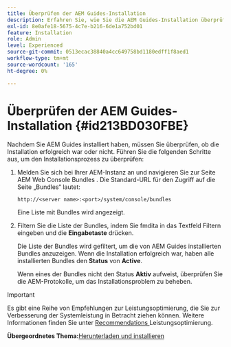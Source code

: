 ```yaml
---
title: Überprüfen der AEM Guides-Installation
description: Erfahren Sie, wie Sie die AEM Guides-Installation überprüfen
exl-id: 8e0afe18-5675-4c7e-b216-6de1a752bd01
feature: Installation
role: Admin
level: Experienced
source-git-commit: 0513ecac38840a4cc649758bd1180edff1f8aed1
workflow-type: tm+mt
source-wordcount: '165'
ht-degree: 0%

---
```


# Überprüfen der AEM Guides-Installation {#id213BD030FBE}

Nachdem Sie AEM Guides installiert haben, müssen Sie überprüfen, ob die Installation erfolgreich war oder nicht. Führen Sie die folgenden Schritte aus, um den Installationsprozess zu überprüfen:

1. Melden Sie sich bei Ihrer AEM-Instanz an und navigieren Sie zur Seite AEM Web Console Bundles . Die Standard-URL für den Zugriff auf die Seite „Bundles“ lautet:

   ```http
   http://<server name>:<port>/system/console/bundles
   ```

   Eine Liste mit Bundles wird angezeigt.

1. Filtern Sie die Liste der Bundles, indem Sie fmdita in das Textfeld Filtern eingeben und die **Eingabetaste** drücken.

   Die Liste der Bundles wird gefiltert, um die von AEM Guides installierten Bundles anzuzeigen. Wenn die Installation erfolgreich war, haben alle installierten Bundles den **Status** von **Active**.

   Wenn eines der Bundles nicht den Status **Aktiv** aufweist, überprüfen Sie die AEM-Protokolle, um das Installationsproblem zu beheben.


>[!IMPORTANT]
>
> Es gibt eine Reihe von Empfehlungen zur Leistungsoptimierung, die Sie zur Verbesserung der Systemleistung in Betracht ziehen können. Weitere Informationen finden Sie unter [Recommendations &#x200B;](download-install-recommend-perf-optimiz.md#) Leistungsoptimierung.

**Übergeordnetes Thema:**&#x200B;[&#x200B; Herunterladen und installieren](download-install.md)

